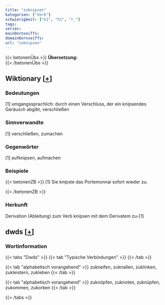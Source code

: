 ```yaml
---
title: "zuknipsen"
kategorien: ["Verb"]
schwierigkeit: ["k1", "h1", "r_"]
tags:
series:
mainDornseiffs:
domainDornseiffs:
url: "zuknipsen"
---
```


{{< betonenÜbs >}}
**Übersetzung:**  
{{< /betonenÜbs >}}

## Wiktionary [[+](https://de.wiktionary.org/wiki/zuknipsen)]

### Bedeutungen
[1] umgangssprachlich: durch einen Verschluss, der ein knipsendes Geräusch abgibt, verschließen  

### Sinnverwandte
[1] verschließen, zumachen  

### Gegenwörter
[1] aufknipsen, aufmachen  

### Beispiele
{{< betonenZB >}}
[1] Sie knipste das Portemonnai sofort wieder zu.  

{{< /betonenZB >}}
### Herkunft
Derivation (Ableitung) zum Verb knipsen mit dem Derivatem zu-[1]  



## dwds [[+](https://www.dwds.de/wb/zuknipsen)]

### Wortinformation
{{< tabs "Dwds" >}}
{{< tab "Typische Verbindungen" >}}
{{< /tab >}}

{{< tab "alphabetisch vorangehend" >}}
zukneifen, zuknallen, zuklinken, zukleistern, zukleben
{{< /tab >}}

{{< tab "alphabetisch vorangehend" >}}
zuknöpfen, zuknoten, zuknüpfen, zukommen, zukorken
{{< /tab >}}

{{< /tabs >}}

